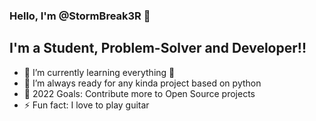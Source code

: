 ### Hello, I'm @StormBreak3R 👋

## I'm a Student, Problem-Solver and Developer!!

- 🌱 I’m currently learning everything 🤣
- 👯 I’m always ready for any kinda project based on python
- 🥅 2022 Goals: Contribute more to Open Source projects
- ⚡ Fun fact: I love to play guitar




